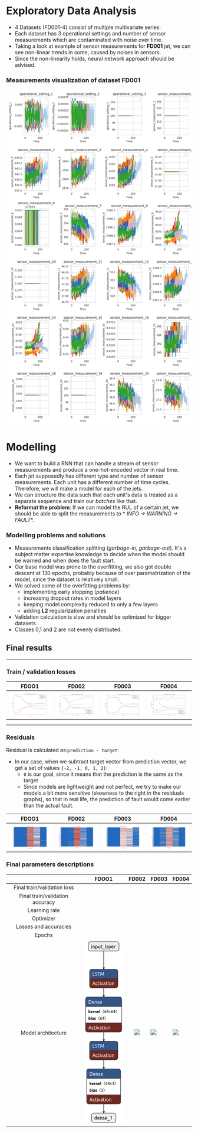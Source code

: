 # Exploratory Data Analysis

+ 4 Datasets (FD001-4) consist of multiple multivariate series.
+ Each dataset has 3 operational settings and number of
  sensor measurements which are contaminated with noise over time.
+ Taking a look at example of sensor measurements for **FD001** jet, we can see non-linear trends in some, caused by
  noises in sensors.
+ Since the non-linearity holds, neural network approach should be advised.

### Measurements visualization of dataset FD001

[<img src="../app/assets/eda.png"/>](app/assets/eda.png)

# Modelling

+ We want to build a RNN that can handle a stream of sensor measurements and produce a one-hot-encoded vector in real
  time.
+ Each jet supposedly has different type and number of sensor measurements. Each unit has a different number of time
  cycles. Therefore, we will make a model for each of the jets.
+ We can structure the data such that each unit's data is treated as a separate sequence and train our *batches* like
  that.
+ **Reformat the problem**: If we can model the RUL of a certain jet, we should be able to split the measurements to *
  *INFO -> WARNING -> FAULT**.

### Modelling problems and solutions

+ Measurements classification splitting (*garbage-in, garbage-out*). It's a subject matter expertise knowledge to decide
  when the model should be warned and when does the fault start.
+ Our base model was prone to the overfitting, we also got double descent at 130 epochs, probably because of over
  parametrization of the model, since the dataset is relatively small.
+ We solved some of the overfitting problems by:
    + implementing early stopping (*patience*)
    + increasing dropout rates in model layers
    + keeping model complexity reduced to only a few layers
    + adding **L2** regularization penalties
+ Validation calculation is slow and should be optimized for bigger datasets.
+ Classes 0,1 and 2 are not evenly distributed.

## Final results

---
### Train / validation losses

|                                                    FDOO1                                                    |                                                    FD002                                                    | FD003                                                                                                       | FD004                                                                                                       |
|:-----------------------------------------------------------------------------------------------------------:|:-----------------------------------------------------------------------------------------------------------:|-------------------------------------------------------------------------------------------------------------|-------------------------------------------------------------------------------------------------------------|
| [<img src="../app/assets/FD001_losses_and_accuracies.png"/>](../app/assets/FD001_losses_and_accuracies.png) | [<img src="../app/assets/FD002_losses_and_accuracies.png"/>](../app/assets/FD002_losses_and_accuracies.png) | [<img src="../app/assets/FD003_losses_and_accuracies.png"/>](../app/assets/FD003_losses_and_accuracies.png) | [<img src="../app/assets/FD004_losses_and_accuracies.png"/>](../app/assets/FD004_losses_and_accuracies.png) |                                                                                       |                                                                                       |

---
### Residuals
Residual is calculated as:`prediction - target`:
+ In our case, when we subtract target vector from prediction vector, we get a set of values `{-2, -1, 0, 1, 2}`:
  + `0` is our goal, since it means that the prediction is the same as the target
  + Since models are lightweight and not perfect, we try to make our models a bit more sensitive (skewness to the right in the residuals graphs), so that in real life, the prediction of fault would come earlier than the actual fault. 

|                                              FDOO1                                              |                                                    FD002                                                    | FD003                                                                                                       | FD004                                                                                                       |
|:-----------------------------------------------------------------------------------------------:|:-----------------------------------------------------------------------------------------------------------:|-------------------------------------------------------------------------------------------------------------|-------------------------------------------------------------------------------------------------------------|
| [<img src="../app/assets/FD001_residuals.png"/>](../app/assets/FD001_residuals.png) | [<img src="../app/assets/FD002_residuals.png"/>](../app/assets/FD002_residuals.png) | [<img src="../app/assets/FD003_residuals.png"/>](../app/assets/FD003_residuals.png) | [<img src="../app/assets/FD004_residuals.png"/>](../app/assets/FD004_residuals.png) |                                                                                       |                                                                                       |


### Final parameters descriptions

|                                 |                                          FDOO1                                           |                                          FD002                                           | FD003                                                                                    | FD004                                                                                    |
|:-------------------------------:|:----------------------------------------------------------------------------------------:|:----------------------------------------------------------------------------------------:|------------------------------------------------------------------------------------------|------------------------------------------------------------------------------------------|
|   Final train/validation loss   |                                                                                          |                                                                                          |                                                                                          |                                                                                          |
| Final train/validation accuracy |                                                                                          |                                                                                          |                                                                                          |                                                                                          |
|          Learning rate          |                                                                                          |                                                                                          |                                                                                          |                                                                                          |
|            Optimizer            |                                                                                          |                                                                                          |                                                                                          |                                                                                          |
|      Losses and accuracies      |                                                                                          |                                                                                          |                                                                                          |                                                                                          |
|             Epochs              |                                                                                          |                                                                                          |                                                                                          |                                                                                          |
|       Model architecture        | [<img src="../app/assets/FD001_model.png" height=500px/>](../app/assets/FD001_model.png) | [<img src="../app/assets/FD002_model.png" height=500px/>](../app/assets/FD002_model.png) | [<img src="../app/assets/FD003_model.png" height=500px/>](../app/assets/FD003_model.png) | [<img src="../app/assets/FD004_model.png" height=500px/>](../app/assets/FD004_model.png) |
